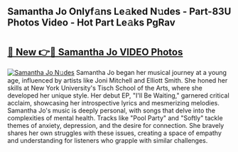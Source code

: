 ## Samantha Jo Onlyf𝚊ns Le𝚊ked N𝚞des - Part-83U Photos Video - Hot Part Le𝚊ks PgRav

# <h2><a href="http://ab63063.deff.icu/?id=Samantha+Jo">🔗 New 👉🔴 Samantha Jo VIDEO Photos</a></h2>

[![Samantha Jo N𝚞des](https://i.imgur.com/rIISA9y.gif)](http://ab63063.deff.icu/?id=Samantha+Jo)
Samantha Jo began her musical journey at a young age, influenced by artists like Joni Mitchell and Elliott Smith. She honed her skills at New York University's Tisch School of the Arts, where she developed her unique style. Her debut EP, "I'll Be Waiting," garnered critical acclaim, showcasing her introspective lyrics and mesmerizing melodies. Samantha Jo's music is deeply personal, with songs that delve into the complexities of mental health. Tracks like "Pool Party" and "Softly" tackle themes of anxiety, depression, and the desire for connection. She bravely shares her own struggles with these issues, creating a space of empathy and understanding for listeners who grapple with similar challenges.
